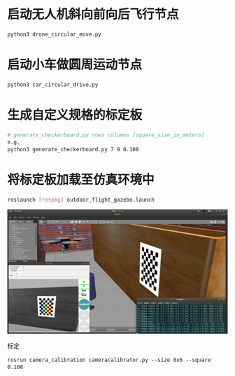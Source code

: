 # 启动无人机斜向前向后飞行节点

```bash
python3 drone_circular_move.py
```

# 启动小车做圆周运动节点

```bash
python3 car_circular_drive.py
```

# 生成自定义规格的标定板

```bash
# generate_checkerboard.py rows columns [square_size_in_meters]
e.g.
python3 generate_checkerboard.py 7 9 0.108
```

# 将标定板加载至仿真环境中

```bash
roslaunch [rospkg] outdoor_flight_gazebo.launch
```

![calibration](./fig/calibration.png)

标定

```
rosrun camera_calibration cameracalibrator.py --size 8x6 --square 0.108
```



